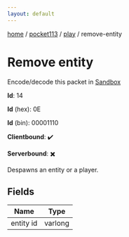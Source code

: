 ```yaml
---
layout: default
---
```


[home](/)  /  [pocket113](/protocol/pocket113)  /  [play](/protocol/pocket113/play)  /  remove-entity

# Remove entity

Encode/decode this packet in [Sandbox](../../../sandbox/pocket113#play.remove_entity)

**Id**: 14

**Id** (hex): 0E

**Id** (bin): 00001110

**Clientbound**: ✔️

**Serverbound**: ✖️

Despawns an entity or a player.

## Fields

Name | Type
---|---
entity id | varlong
